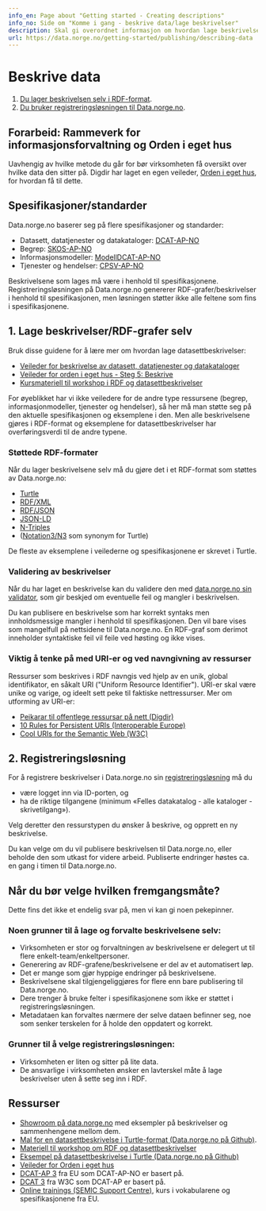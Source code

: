 ```yaml
---
info_en: Page about "Getting started - Creating descriptions"
info_no: Side om "Komme i gang - beskrive data/lage beskrivelser"
description: Skal gi overordnet informasjon om hvordan lage beskrivelser
url: https://data.norge.no/getting-started/publishing/describing-data
---
```


# Beskrive data

1. [Du lager beskrivelsen selv i RDF-format](#1-lage-beskrivelserrdf-grafer-selv).
2. [Du bruker registreringsløsningen til Data.norge.no](#2-registreringsløsning).

## Forarbeid: Rammeverk for informasjonsforvaltning og Orden i eget hus

Uavhengig av hvilke metode du går for bør virksomheten få oversikt over hvilke data den sitter på.
Digdir har laget en egen veileder, [Orden i eget hus](https://www.digdir.no/informasjonsforvaltning/veileder-orden-i-eget-hus/2716), for hvordan få til dette.

## Spesifikasjoner/standarder

Data.norge.no baserer seg på flere spesifikasjoner og standarder:

- Datasett, datatjenester og datakataloger: [DCAT-AP-NO](https://data.norge.no/specification/dcat-ap-no)
- Begrep: [SKOS-AP-NO](https://data.norge.no/specification/skos-ap-no-begrep)
- Informasjonsmodeller: [ModellDCAT-AP-NO](https://data.norge.no/specification/modelldcat-ap-no)
- Tjenester og hendelser: [CPSV-AP-NO](https://data.norge.no/specification/cpsv-ap-no)

Beskrivelsene som lages må være i henhold til spesifikasjonene.
Registreringsløsningen på Data.norge.no genererer RDF-grafer/beskrivelser i henhold til spesifikasjonen, men løsningen støtter ikke alle feltene som fins i spesifikasjonene.

## 1. Lage beskrivelser/RDF-grafer selv

Bruk disse guidene for å lære mer om hvordan lage datasettbeskrivelser:

- [Veileder for beskrivelse av datasett, datatjenester og datakataloger](https://informasjonsforvaltning.github.io/veileder-beskrivelse-av-datasett/#beskrivelse-av-datasett)
- [Veileder for orden i eget hus - Steg 5: Beskrive](https://www.digdir.no/informasjonsforvaltning/steg-5-beskrive/2724)
- [Kursmateriell til workshop i RDF og datasettbeskrivelser](https://github.com/fellesdatakatalog/sikt-workshop/blob/main/ressurshefte/ressurshefte.md)

For øyeblikket har vi ikke veiledere for de andre type ressursene (begrep, informasjonmodeller, tjenester og hendelser), så her må man støtte seg på den aktuelle spesifikasjonen og eksemplene i den. Men alle beskrivelsene gjøres i RDF-format og eksemplene for datasettbeskrivelser har overføringsverdi til de andre typene.

### Støttede RDF-formater

Når du lager beskrivelsene selv må du gjøre det i et RDF-format som støttes av Data.norge.no:

- [Turtle](https://www.w3.org/TR/turtle/)
- [RDF/XML](https://www.w3.org/TR/rdf-syntax-grammar/)
- [RDF/JSON](https://www.w3.org/TR/rdf-json/)
- [JSON-LD](https://www.w3.org/TR/json-ld11/)
- [N-Triples](https://www.w3.org/TR/n-triples/)
- ([Notation3/N3](https://www.w3.org/TeamSubmission/n3/) som synonym for Turtle)

De fleste av eksemplene i veilederne og spesifikasjonene er skrevet i Turtle.

### Validering av beskrivelser

Når du har laget en beskrivelse kan du validere den med [data.norge.no sin validator](https://data.norge.no/validator), som gir beskjed om eventuelle feil og mangler i beskrivelsen.

Du kan publisere en beskrivelse som har korrekt syntaks men innholdsmessige mangler i henhold til spesifikasjonen. Den vil bare vises som mangelfull på nettsidene til Data.norge.no. En RDF-graf som derimot inneholder syntaktiske feil vil feile ved høsting og ikke vises.

### Viktig å tenke på med URI-er og ved navngivning av ressurser

Ressurser som beskrives i RDF navngis ved hjelp av en unik, global identifikator, en såkalt URI ("Uniform Resource Identifier"). URI-er skal være unike og varige, og ideelt sett peke til faktiske nettressurser. Mer om utforming av URI-er:

- [Peikarar til offentlege ressursar på nett (Digdir)](https://www.digdir.no/standarder/peikarar-til-offentlege-ressursar-pa-nett/1492)
- [10 Rules for Persistent URIs (Interoperable Europe)](https://joinup.ec.europa.eu/collection/semic-support-centre/document/10-rules-persistent-uris)
- [Cool URIs for the Semantic Web (W3C)](https://www.w3.org/TR/cooluris/#semweb)

## 2. Registreringsløsning

For å registrere beskrivelser i Data.norge.no sin [registreringsløsning](https://registrering.fellesdatakatalog.digdir.no) må du

- være logget inn via ID-porten, og
- ha de riktige tilgangene (minimum «Felles datakatalog - alle kataloger - skrivetilgang»).

Velg deretter den ressurstypen du ønsker å beskrive, og opprett en ny beskrivelse.

Du kan velge om du vil publisere beskrivelsen til Data.norge.no, eller beholde den som utkast for videre arbeid. Publiserte endringer høstes ca. en gang i timen til Data.norge.no.

## Når du bør velge hvilken fremgangsmåte?

Dette fins det ikke et endelig svar på, men vi kan gi noen pekepinner.

### Noen grunner til å lage og forvalte beskrivelsene selv:

- Virksomheten er stor og forvaltningen av beskrivelsene er delegert ut til flere enkelt-team/enkeltpersoner.
- Generering av RDF-grafene/beskrivelsene er del av et automatisert løp.
- Det er mange som gjør hyppige endringer på beskrivelsene.
- Beskrivelsene skal tilgjengeliggjøres for flere enn bare publisering til Data.norge.no.
- Dere trenger å bruke felter i spesifikasjonene som ikke er støttet i registreringsløsningen.
- Metadataen kan forvaltes nærmere der selve dataen befinner seg, noe som senker terskelen for å holde den oppdatert og korrekt.

### Grunner til å velge registreringsløsningen:

- Virksomheten er liten og sitter på lite data.
- De ansvarlige i virksomheten ønsker en lavterskel måte å lage beskrivelser uten å sette seg inn i RDF.

## Ressurser

- [Showroom på data.norge.no](https://data.norge.no/showroom/overview) med eksempler på beskrivelser og sammenhengene mellom dem.
- [Mal for en datasettbeskrivelse i Turtle-format (Data.norge.no på Github)](https://github.com/fellesdatakatalog/sikt-workshop/blob/main/example-template.ttl).
- [Materiell til workshop om RDF og datasettbeskrivelser](https://github.com/fellesdatakatalog/sikt-workshop/blob/860e9b5b3d1596c2e97496d535056fc61115a4e5/ressurshefte/ressurshefte.md)
- [Eksempel på datasettbeskrivelse i Turtle (Data.norge.no på Github)](https://github.com/Informasjonsforvaltning/dcat-ap-no/blob/4d09617568f0f353b336ddd966b2228dc35f084e/examples/test.ttl)
- [Veileder for Orden i eget hus](https://www.digdir.no/informasjonsforvaltning/veileder-orden-i-eget-hus/2716)
- [DCAT-AP 3](https://semiceu.github.io/DCAT-AP/releases/3.0.0/#DataService) fra EU som DCAT-AP-NO er basert på.
- [DCAT 3](https://www.w3.org/TR/vocab-dcat-3/) fra W3C som DCAT-AP er basert på.
- [Online trainings (SEMIC Support Centre)](https://joinup.ec.europa.eu/collection/semic-support-centre/online-trainings), kurs i vokabularene og spesifikasjonene fra EU.
